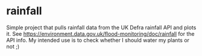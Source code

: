 # rainfall
Simple project that pulls rainfall data from the UK Defra rainfall API and plots it.
See https://environment.data.gov.uk/flood-monitoring/doc/rainfall for the API info.
My intended use is to check whether I should water my plants or not ;)
